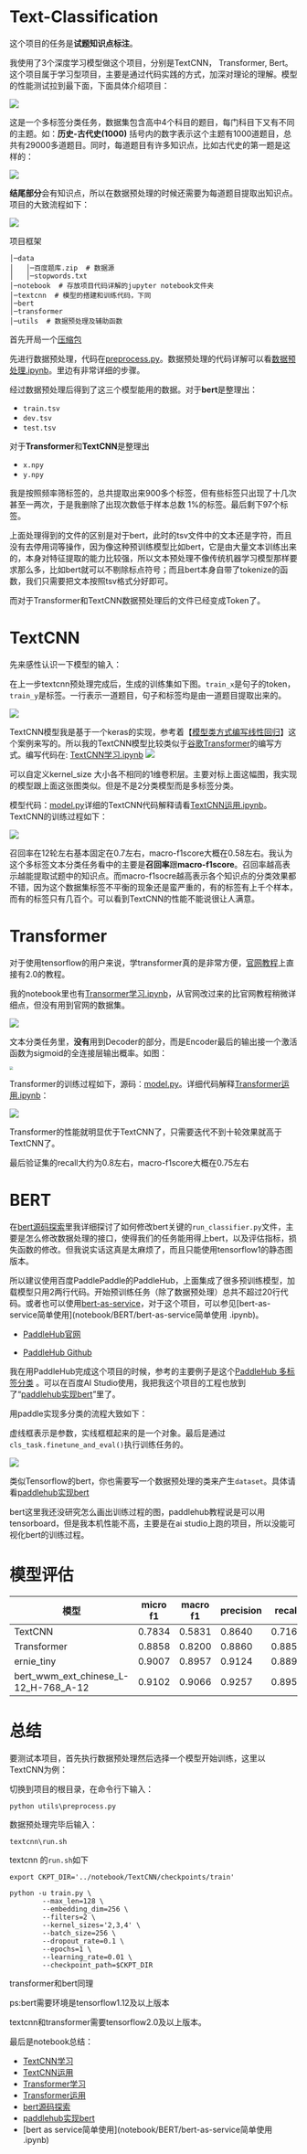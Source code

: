 # Text-Classification

这个项目的任务是**试题知识点标注**。

我使用了3个深度学习模型做这个项目，分别是TextCNN， Transformer, Bert。这个项目属于学习型项目，主要是通过代码实践的方式，加深对理论的理解。模型的性能测试拉到最下面，下面具体介绍项目：

![](notebook/images/原始数据概况.jpg)

这是一个多标签分类任务，数据集包含高中4个科目的题目，每门科目下又有不同的主题。如：**历史-古代史(1000)** 括号内的数字表示这个主题有1000道题目，总共有29000多道题目。同时，每道题目有许多知识点，比如古代史的第一题是这样的：

![](notebook/images/古代史第一题.png)

**结尾部分**会有知识点，所以在数据预处理的时候还需要为每道题目提取出知识点。项目的大致流程如下：



![](notebook/images/项目流程图.png)



项目框架

```
│─data
│   │─百度题库.zip  # 数据源
│   │─stopwords.txt
│─notebook  # 存放项目代码详解的jupyter notebook文件夹
│─textcnn  # 模型的搭建和训练代码，下同
│─bert
│─transformer
│─utils  # 数据预处理及辅助函数
```

首先开局一个[压缩包](data/百度题库.zip)

先进行数据预处理，代码在[preprocess.py](utils/preprocess.py)。数据预处理的代码详解可以看[数据预处理.ipynb](notebook/数据预处理/数据预处理.ipynb)。里边有非常详细的步骤。

经过数据预处理后得到了这三个模型能用的数据。对于**bert**是整理出：

- `train.tsv`
- `dev.tsv`
- `test.tsv`

对于**Transformer**和**TextCNN**是整理出

- `x.npy`
- `y.npy`

我是按照频率筛标签的，总共提取出来900多个标签，但有些标签只出现了十几次甚至一两次，于是我删除了出现次数低于样本总数 1%的标签。最后剩下97个标签。

上面处理得到的文件的区别是对于bert，此时的tsv文件中的文本还是字符，而且没有去停用词等操作，因为像这种预训练模型比如bert，它是由大量文本训练出来的，本身对特征提取的能力比较强，所以文本预处理不像传统机器学习模型那样要求那么多，比如bert就可以不剔除标点符号；而且bert本身自带了tokenize的函数，我们只需要把文本按照tsv格式分好即可。

而对于Transformer和TextCNN数据预处理后的文件已经变成Token了。

# TextCNN

先来感性认识一下模型的输入：

在上一步textcnn预处理完成后，生成的训练集如下图。`train_x`是句子的token，`train_y`是标签。一行表示一道题目，句子和标签均是由一道题目提取出来的。

![](notebook/images/感性认识输入.png)

TextCNN模型我是基于一个keras的实现，参考着【[模型类方式编写线性回归](https://tf.wiki/zh/basic/models.html)】这个案例来写的。所以我的TextCNN模型比较类似于[谷歌Transformer](https://tensorflow.google.cn/tutorials/text/transformer?hl=en)的编写方式。编写代码在: [TextCNN学习.ipynb](notebook\TextCNN\TextCNN学习.ipynb)
![](notebook/images/conv1D.png)



可以自定义kernel_size 大小各不相同的1维卷积层。主要对标上面这幅图，我实现的模型跟上面这张图类似。但是不是2分类模型而是多标签分类。

模型代码：[model.py](textcnn/model.py)详细的TextCNN代码解释请看[TextCNN运用.ipynb](notebook\TextCNN\TextCNN运用.ipynb)。TextCNN的训练过程如下：

![](notebook/images/textcnn-res.png)

召回率在12轮左右基本固定在0.7左右，macro-f1score大概在0.58左右。我认为这个多标签文本分类任务看中的主要是**召回率**跟**macro-f1score**。召回率越高表示越能提取试题中的知识点。而macro-f1socre越高表示各个知识点的分类效果都不错，因为这个数据集标签不平衡的现象还是蛮严重的，有的标签有上千个样本，而有的标签只有几百个。可以看到TextCNN的性能不能说很让人满意。

# Transformer

对于使用tensorflow的用户来说，学transformer真的是非常方便，[官网教程](https://tensorflow.google.cn/tutorials/text/transformer)上直接有2.0的教程。

我的notebook里也有[Transormer学习.ipynb](notebook\Transformer\Transformer学习.ipynb)，从官网改过来的比官网教程稍微详细点，但没有用到官网的数据集。

![](notebook\images\transformer.png)

文本分类任务里，**没有**用到Decoder的部分，而是Encoder最后的输出接一个激活函数为sigmoid的全连接层输出概率。如图：

<img src="notebook/images/transformer-classification.png" style="zoom:38%;" />

Transformer的训练过程如下，源码：[model.py](transformer/model.py)。详细代码解释[Transformer运用.ipynb](notebook\Transformer\Transformer运用.ipynb)：

![](notebook/images/transformer-res.png)

Transformer的性能就明显优于TextCNN了，只需要迭代不到十轮效果就高于TextCNN了。

最后验证集的recall大约为0.8左右，macro-f1score大概在0.75左右

# BERT

在[bert源码探索](notebook/BERT/bert源码探索.ipynb)里我详细探讨了如何修改bert关键的`run_classifier.py`文件，主要是怎么修改数据处理的接口，使得我们的任务能用得上bert，以及评估指标，损失函数的修改。但我说实话这真是太麻烦了，而且只能使用tensorflow1的静态图版本。

所以建议使用百度PaddlePaddle的PaddleHub，上面集成了很多预训练模型，加载模型只用2两行代码。开始预训练任务（除了数据预处理）总共不超过20行代码。或者也可以使用[bert-as-service](https://github.com/hanxiao/bert-as-service)，对于这个项目，可以参见[bert-as-service简单使用](notebook/BERT/bert-as-service简单使用 .ipynb)。

- [PaddleHub官网](https://www.paddlepaddle.org.cn/hub)

- [PaddleHub Github]()

我在用PaddleHub完成这个项目的时候，参考的主要例子是这个[PaddleHub 多标签分类](https://github.com/PaddlePaddle/PaddleHub/tree/release/v1.6/demo/multi_label_classification) 。可以在百度AI Studio使用，我把我这个项目的工程也放到了“[paddlehub实现bert](notebook/BERT/paddlehub实现bert.ipynb)”里了。

用paddle实现多分类的流程大致如下：

虚线框表示是参数，实线框框起来的是一个对象。最后是通过`cls_task.finetune_and_eval()`执行训练任务的。

![](notebook/images/paddlehub-多分类.png)

类似Tensorflow的bert，你也需要写一个数据预处理的类来产生`dataset`。具体请看[paddlehub实现bert](notebook/BERT/paddlehub实现bert.ipynb)

bert这里我还没研究怎么画出训练过程的图，paddlehub教程说是可以用tensorboard，但是我本机性能不高，主要是在ai studio上跑的项目，所以没能可视化bert的训练过程。

# 模型评估

| 模型                                 | micro f1 | macro f1 | precision | recall | epoch | learning rate |
| ------------------------------------ | -------- | -------- | --------- | ------ | ----- | ------------- |
| TextCNN                              | 0.7834   | 0.5831   | 0.8640    | 0.7166 | 20    | 1e-2          |
| Transformer                          | 0.8858   | 0.8200   | 0.8860    | 0.8857 | 10    | 1e-3          |
| ernie_tiny                           | 0.9007   | 0.8957   | 0.9124    | 0.8892 | 5     | 5e-5          |
| bert_wwm_ext_chinese_L-12_H-768_A-12 | 0.9102   | 0.9066   | 0.9257    | 0.8953 | 5     | 3e-5          |

# 总结

要测试本项目，首先执行数据预处理然后选择一个模型开始训练，这里以TextCNN为例：

切换到项目的根目录，在命令行下输入：

```
python utils\preprocess.py
```

数据预处理完毕后输入：

```
textcnn\run.sh
```

textcnn 的`run.sh`如下

```
export CKPT_DIR='../notebook/TextCNN/checkpoints/train'

python -u train.py \
		--max_len=128 \
		--embedding_dim=256 \
		--filters=2 \
		--kernel_sizes='2,3,4' \
		--batch_size=256 \
		--dropout_rate=0.1 \
		--epochs=1 \
		--learning_rate=0.01 \
		--checkpoint_path=$CKPT_DIR
```

transformer和bert同理

ps:bert需要环境是tensorflow1.12及以上版本

textcnn和transformer需要tensorflow2.0及以上版本。



最后是notebook总结：

- [TextCNN学习](notebook/TextCNN/TextCNN学习.ipynb)
- [TextCNN运用](notebook/TextCNN/TextCNN运用.ipynb)
- [Transformer学习](notebook/Transformer/Transformer学习.ipynb)
- [Transformer运用](notebook/Transformer/Transformer运用.ipynb)
- [bert源码探索](notebook/BERT/bert源码探索.ipynb)
- [paddlehub实现bert](notebook/BERT/paddlehub实现bert.ipynb)
- [bert as service简单使用](notebook/BERT/bert-as-service简单使用 .ipynb)




